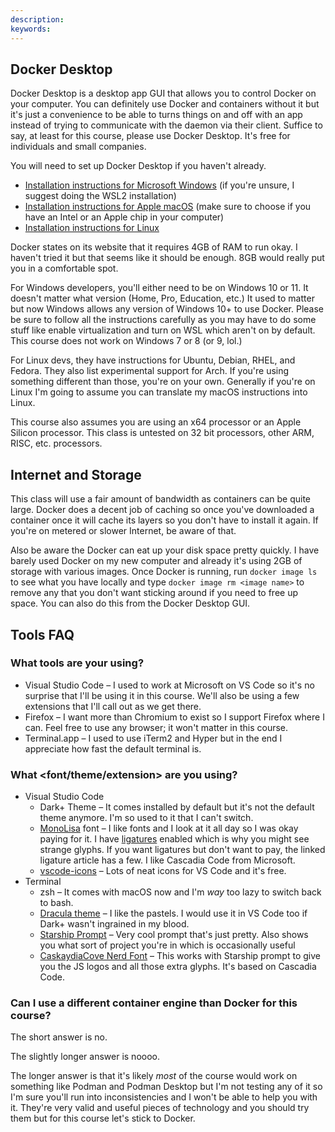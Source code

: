 ```yaml
---
description: 
keywords:
---
```


## Docker Desktop

Docker Desktop is a desktop app GUI that allows you to control Docker on your computer. You can definitely use Docker and containers without it but it's just a convenience to be able to turns things on and off with an app instead of trying to communicate with the daemon via their client. Suffice to say, at least for this course, please use Docker Desktop. It's free for individuals and small companies.

You will need to set up Docker Desktop if you haven't already.

- [Installation instructions for Microsoft Windows][windows] (if you're unsure, I suggest doing the WSL2 installation)
- [Installation instructions for Apple macOS][macos] (make sure to choose if you have an Intel or an Apple chip in your computer)
- [Installation instructions for Linux][linux]

Docker states on its website that it requires 4GB of RAM to run okay. I haven't tried it but that seems like it should be enough. 8GB would really put you in a comfortable spot.

For Windows developers, you'll either need to be on Windows 10 or 11. It doesn't matter what version (Home, Pro, Education, etc.) It used to matter but now Windows allows any version of Windows 10+ to use Docker. Please be sure to follow all the instructions carefully as you may have to do some stuff like enable virtualization and turn on WSL which aren't on by default. This course does not work on Windows 7 or 8 (or 9, lol.)

For Linux devs, they have instructions for Ubuntu, Debian, RHEL, and Fedora. They also list experimental support for Arch. If you're using something different than those, you're on your own. Generally if you're on Linux I'm going to assume you can translate my macOS instructions into Linux.

This course also assumes you are using an x64 processor or an Apple Silicon processor. This class is untested on 32 bit processors, other ARM, RISC, etc. processors. 

## Internet and Storage

This class will use a fair amount of bandwidth as containers can be quite large. Docker does a decent job of caching so once you've downloaded a container once it will cache its layers so you don't have to install it again. If you're on metered or slower Internet, be aware of that.

Also be aware the Docker can eat up your disk space pretty quickly. I have barely used Docker on my new computer and already it's using 2GB of storage with various images. Once Docker is running, run `docker image ls` to see what you have locally and type `docker image rm <image name>` to remove any that you don't want sticking around if you need to free up space. You can also do this from the Docker Desktop GUI.

## Tools FAQ

### What tools are your using?

- Visual Studio Code – I used to work at Microsoft on VS Code so it's no surprise that I'll be using it in this course. We'll also be using a few extensions that I'll call out as we get there.
- Firefox – I want more than Chromium to exist so I support Firefox where I can. Feel free to use any browser; it won't matter in this course.
- Terminal.app – I used to use iTerm2 and Hyper but in the end I appreciate how fast the default terminal is.

### What <font/theme/extension> are you using?

- Visual Studio Code
    - Dark+ Theme – It comes installed by default but it's not the default theme anymore. I'm so used to it that I can't switch.
    - [MonoLisa][monolisa] font – I like fonts and I look at it all day so I was okay paying for it. I have [ligatures][ligatures] enabled which is why you might see strange glyphs. If you want ligatures but don't want to pay, the linked ligature article has a few. I like Cascadia Code from Microsoft.
    - [vscode-icons][vscode-icons] – Lots of neat icons for VS Code and it's free.
- Terminal
    - zsh – It comes with macOS now and I'm _way_ too lazy to switch back to bash.
    - [Dracula theme][dracula] – I like the pastels. I would use it in VS Code too if Dark+ wasn't ingrained in my blood.
    - [Starship Prompt][starship] – Very cool prompt that's just pretty. Also shows you what sort of project you're in which is occasionally useful
    - [CaskaydiaCove Nerd Font][nerd] – This works with Starship prompt to give you the JS logos and all those extra glyphs. It's based on Cascadia Code.

### Can I use a different container engine than Docker for this course?

The short answer is no.

The slightly longer answer is noooo.

The longer answer is that it's likely _most_ of the course would work on something like Podman and Podman Desktop but I'm not testing any of it so I'm sure you'll run into inconsistencies and I won't be able to help you with it. They're very valid and useful pieces of technology and you should try them but for this course let's stick to Docker.

[windows]: https://docs.docker.com/desktop/install/windows-install/
[macos]: https://docs.docker.com/desktop/install/windows-install/
[linux]: https://docs.docker.com/desktop/install/linux-install/
[ligatures]: https://worldofzero.com/posts/enable-font-ligatures-vscode/
[monolisa]: https://www.monolisa.dev/
[vscode-icons]: https://marketplace.visualstudio.com/items?itemName=vscode-icons-team.vscode-icons
[dracula]: https://draculatheme.com/terminal
[starship]: https://starship.rs/
[nerd]: https://www.nerdfonts.com/font-downloads